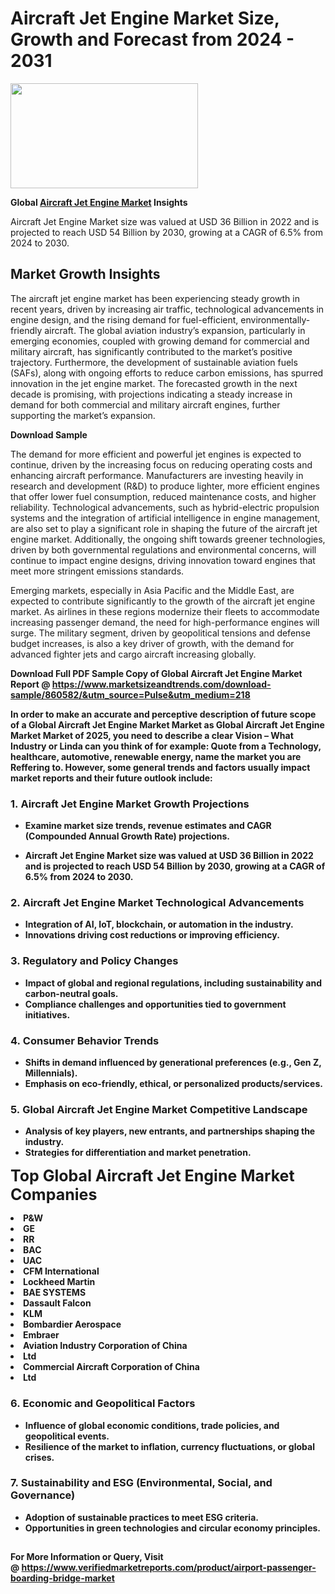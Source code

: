 <H1>Aircraft Jet Engine Market Size, Growth and Forecast from 2024 - 2031</H1><img class="aligncenter size-medium wp-image-584254" src="https://thirdeyenews.in/wp-content/uploads/2024/09/Global-Market-Research-300x168.jpeg" alt="" width="300" height="168" /><p><strong>Global&nbsp;<a href="https://www.marketsizeandtrends.com/download-sample/860582/&amp;utm_source=Pulse&amp;utm_medium=218">Aircraft Jet Engine Market</a> Insights</strong></p><p>Aircraft Jet Engine Market size was valued at USD 36 Billion in 2022 and is projected to reach USD 54 Billion by 2030, growing at a CAGR of 6.5% from 2024 to 2030.</p><p><h2>Market Growth Insights</h2> <p>The aircraft jet engine market has been experiencing steady growth in recent years, driven by increasing air traffic, technological advancements in engine design, and the rising demand for fuel-efficient, environmentally-friendly aircraft. The global aviation industry’s expansion, particularly in emerging economies, coupled with growing demand for commercial and military aircraft, has significantly contributed to the market’s positive trajectory. Furthermore, the development of sustainable aviation fuels (SAFs), along with ongoing efforts to reduce carbon emissions, has spurred innovation in the jet engine market. The forecasted growth in the next decade is promising, with projections indicating a steady increase in demand for both commercial and military aircraft engines, further supporting the market’s expansion.</p> <p><strong>Download Sample</strong></p> <p>The demand for more efficient and powerful jet engines is expected to continue, driven by the increasing focus on reducing operating costs and enhancing aircraft performance. Manufacturers are investing heavily in research and development (R&D) to produce lighter, more efficient engines that offer lower fuel consumption, reduced maintenance costs, and higher reliability. Technological advancements, such as hybrid-electric propulsion systems and the integration of artificial intelligence in engine management, are also set to play a significant role in shaping the future of the aircraft jet engine market. Additionally, the ongoing shift towards greener technologies, driven by both governmental regulations and environmental concerns, will continue to impact engine designs, driving innovation toward engines that meet more stringent emissions standards. <p>Emerging markets, especially in Asia Pacific and the Middle East, are expected to contribute significantly to the growth of the aircraft jet engine market. As airlines in these regions modernize their fleets to accommodate increasing passenger demand, the need for high-performance engines will surge. The military segment, driven by geopolitical tensions and defense budget increases, is also a key driver of growth, with the demand for advanced fighter jets and cargo aircraft increasing globally.</p> <p><strong></p><p><span class=""><strong>Download Full PDF Sample Copy of Global Aircraft Jet Engine Market Report</strong> @ <a href="https://www.marketsizeandtrends.com/download-sample/860582/&amp;utm_source=Pulse&amp;utm_medium=218" target="_blank">https://www.marketsizeandtrends.com/download-sample/860582/&amp;utm_source=Pulse&amp;utm_medium=218</a></span></p><p>In order to make an accurate and perceptive description of future scope of a Global&nbsp;Aircraft Jet Engine Market Market as Global&nbsp;Aircraft Jet Engine Market Market of 2025, you need to describe a clear Vision &ndash; What Industry or Linda can you think of for example: Quote from a Technology, healthcare, automotive, renewable energy, name the market you are Reffering to. However, some general trends and factors usually impact market reports and their future outlook include:</p><h3>1.&nbsp;<strong>Aircraft Jet Engine Market Growth Projections</strong></h3><ul><li>Examine market size trends, revenue estimates and CAGR (Compounded Annual Growth Rate) projections.</li><li><p>Aircraft Jet Engine Market size was valued at USD 36 Billion in 2022 and is projected to reach USD 54 Billion by 2030, growing at a CAGR of 6.5% from 2024 to 2030.</p></li></ul><h3>2.&nbsp;<strong>Aircraft Jet Engine Market Technological Advancements</strong></h3><ul><li>Integration of AI, IoT, blockchain, or automation in the industry.</li><li>Innovations driving cost reductions or improving efficiency.</li></ul><h3>3.&nbsp;<strong>Regulatory and Policy Changes</strong></h3><ul><li>Impact of global and regional regulations, including sustainability and carbon-neutral goals.</li><li>Compliance challenges and opportunities tied to government initiatives.</li></ul><h3>4.&nbsp;<strong>Consumer Behavior Trends</strong></h3><ul><li>Shifts in demand influenced by generational preferences (e.g., Gen Z, Millennials).</li><li>Emphasis on eco-friendly, ethical, or personalized products/services.</li></ul><h3>5.&nbsp;<strong>Global Aircraft Jet Engine Market Competitive Landscape</strong></h3><ul><li>Analysis of key players, new entrants, and partnerships shaping the industry.</li><li>Strategies for differentiation and market penetration.</li></ul><p data-pm-slice="1 1 []"><span style="color: inherit; font-family: inherit; font-size: 25px;">Top Global Aircraft Jet Engine Market Companies</span></p><div class="" data-test-id=""><p><li>P&W</li><li> GE</li><li> RR</li><li> BAC</li><li> UAC</li><li> CFM International</li><li> Lockheed Martin</li><li> BAE SYSTEMS</li><li> Dassault Falcon</li><li> KLM</li><li> Bombardier Aerospace</li><li> Embraer</li><li> Aviation Industry Corporation of China</li><li> Ltd</li><li> Commercial Aircraft Corporation of China</li><li> Ltd</li></p></div><h3>6.&nbsp;<strong>Economic and Geopolitical Factors</strong></h3><ul><li>Influence of global economic conditions, trade policies, and geopolitical events.</li><li>Resilience of the market to inflation, currency fluctuations, or global crises.</li></ul><h3>7.&nbsp;<strong>Sustainability and ESG (Environmental, Social, and Governance)</strong></h3><ul><li>Adoption of sustainable practices to meet ESG criteria.</li><li>Opportunities in green technologies and circular economy principles.</li></ul><h2><strong style="font-size: 14px;">For More Information or Query, Visit @&nbsp;</strong><a style="background-color: #ffffff; font-size: 14px;" href="https://www.marketsizeandtrends.com/report/aircraft-jet-engine-market/" target="_blank">https://www.verifiedmarketreports.com/product/airport-passenger-boarding-bridge-market</a></h2>
